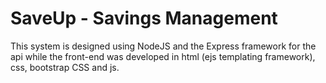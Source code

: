 # SaveUp - Savings Management

This system is designed using NodeJS and the Express framework for the api while the front-end was developed in html (ejs templating framework), css, bootstrap CSS and js.

